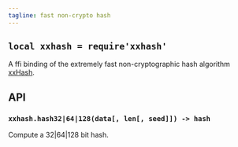 ```yaml
---
tagline: fast non-crypto hash
---
```


## `local xxhash = require'xxhash'`

A ffi binding of the extremely fast non-cryptographic hash algorithm
[xxHash](http://www.xxhash.com/).

## API

### `xxhash.hash32|64|128(data[, len[, seed]]) -> hash`

Compute a 32|64|128 bit hash.
